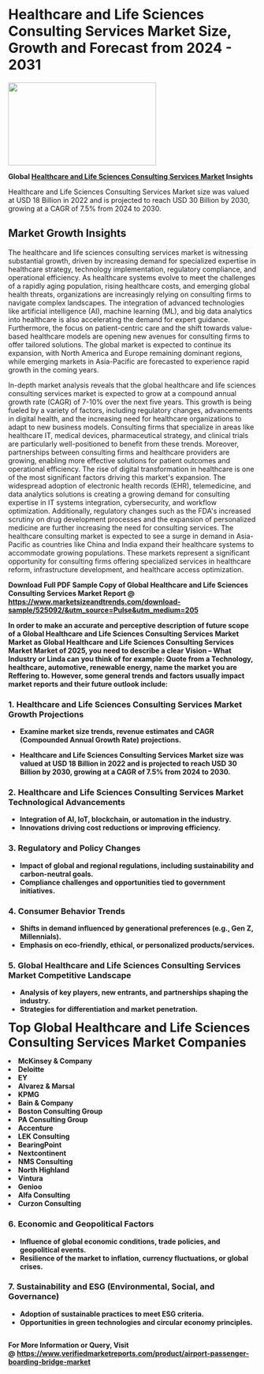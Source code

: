 <H1>Healthcare and Life Sciences Consulting Services Market Size, Growth and Forecast from 2024 - 2031</H1><img class="aligncenter size-medium wp-image-584254" src="https://thirdeyenews.in/wp-content/uploads/2024/09/Global-Market-Research-300x168.jpeg" alt="" width="300" height="168" /><p><strong>Global&nbsp;<a href="https://www.marketsizeandtrends.com/download-sample/525092/&amp;utm_source=Pulse&amp;utm_medium=205">Healthcare and Life Sciences Consulting Services Market</a> Insights</strong></p><p>Healthcare and Life Sciences Consulting Services Market size was valued at USD 18 Billion in 2022 and is projected to reach USD 30 Billion by 2030, growing at a CAGR of 7.5% from 2024 to 2030.</p><p><h2>Market Growth Insights</h2> <p>The healthcare and life sciences consulting services market is witnessing substantial growth, driven by increasing demand for specialized expertise in healthcare strategy, technology implementation, regulatory compliance, and operational efficiency. As healthcare systems evolve to meet the challenges of a rapidly aging population, rising healthcare costs, and emerging global health threats, organizations are increasingly relying on consulting firms to navigate complex landscapes. The integration of advanced technologies like artificial intelligence (AI), machine learning (ML), and big data analytics into healthcare is also accelerating the demand for expert guidance. Furthermore, the focus on patient-centric care and the shift towards value-based healthcare models are opening new avenues for consulting firms to offer tailored solutions. The global market is expected to continue its expansion, with North America and Europe remaining dominant regions, while emerging markets in Asia-Pacific are forecasted to experience rapid growth in the coming years.</p> <p><strong></strong></p> <p>In-depth market analysis reveals that the global healthcare and life sciences consulting services market is expected to grow at a compound annual growth rate (CAGR) of 7-10% over the next five years. This growth is being fueled by a variety of factors, including regulatory changes, advancements in digital health, and the increasing need for healthcare organizations to adapt to new business models. Consulting firms that specialize in areas like healthcare IT, medical devices, pharmaceutical strategy, and clinical trials are particularly well-positioned to benefit from these trends. Moreover, partnerships between consulting firms and healthcare providers are growing, enabling more effective solutions for patient outcomes and operational efficiency. The rise of digital transformation in healthcare is one of the most significant factors driving this market's expansion. The widespread adoption of electronic health records (EHR), telemedicine, and data analytics solutions is creating a growing demand for consulting expertise in IT systems integration, cybersecurity, and workflow optimization. Additionally, regulatory changes such as the FDA's increased scrutiny on drug development processes and the expansion of personalized medicine are further increasing the need for consulting services. The healthcare consulting market is expected to see a surge in demand in Asia-Pacific as countries like China and India expand their healthcare systems to accommodate growing populations. These markets represent a significant opportunity for consulting firms offering specialized services in healthcare reform, infrastructure development, and healthcare access optimization.</p> <p><strong></p><p><span class=""><strong>Download Full PDF Sample Copy of Global Healthcare and Life Sciences Consulting Services Market Report</strong> @ <a href="https://www.marketsizeandtrends.com/download-sample/525092/&amp;utm_source=Pulse&amp;utm_medium=205" target="_blank">https://www.marketsizeandtrends.com/download-sample/525092/&amp;utm_source=Pulse&amp;utm_medium=205</a></span></p><p>In order to make an accurate and perceptive description of future scope of a Global&nbsp;Healthcare and Life Sciences Consulting Services Market Market as Global&nbsp;Healthcare and Life Sciences Consulting Services Market Market of 2025, you need to describe a clear Vision &ndash; What Industry or Linda can you think of for example: Quote from a Technology, healthcare, automotive, renewable energy, name the market you are Reffering to. However, some general trends and factors usually impact market reports and their future outlook include:</p><h3>1.&nbsp;<strong>Healthcare and Life Sciences Consulting Services Market Growth Projections</strong></h3><ul><li>Examine market size trends, revenue estimates and CAGR (Compounded Annual Growth Rate) projections.</li><li><p>Healthcare and Life Sciences Consulting Services Market size was valued at USD 18 Billion in 2022 and is projected to reach USD 30 Billion by 2030, growing at a CAGR of 7.5% from 2024 to 2030.</p></li></ul><h3>2.&nbsp;<strong>Healthcare and Life Sciences Consulting Services Market Technological Advancements</strong></h3><ul><li>Integration of AI, IoT, blockchain, or automation in the industry.</li><li>Innovations driving cost reductions or improving efficiency.</li></ul><h3>3.&nbsp;<strong>Regulatory and Policy Changes</strong></h3><ul><li>Impact of global and regional regulations, including sustainability and carbon-neutral goals.</li><li>Compliance challenges and opportunities tied to government initiatives.</li></ul><h3>4.&nbsp;<strong>Consumer Behavior Trends</strong></h3><ul><li>Shifts in demand influenced by generational preferences (e.g., Gen Z, Millennials).</li><li>Emphasis on eco-friendly, ethical, or personalized products/services.</li></ul><h3>5.&nbsp;<strong>Global Healthcare and Life Sciences Consulting Services Market Competitive Landscape</strong></h3><ul><li>Analysis of key players, new entrants, and partnerships shaping the industry.</li><li>Strategies for differentiation and market penetration.</li></ul><p data-pm-slice="1 1 []"><span style="color: inherit; font-family: inherit; font-size: 25px;">Top Global Healthcare and Life Sciences Consulting Services Market Companies</span></p><div class="" data-test-id=""><p><li>McKinsey & Company</li><li> Deloitte</li><li> EY</li><li> Alvarez & Marsal</li><li> KPMG</li><li> Bain & Company</li><li> Boston Consulting Group</li><li> PA Consulting Group</li><li> Accenture</li><li> LEK Consulting</li><li> BearingPoint</li><li> Nextcontinent</li><li> NMS Consulting</li><li> North Highland</li><li> Vintura</li><li> Genioo</li><li> Alfa Consulting</li><li> Curzon Consulting</li></p></div><h3>6.&nbsp;<strong>Economic and Geopolitical Factors</strong></h3><ul><li>Influence of global economic conditions, trade policies, and geopolitical events.</li><li>Resilience of the market to inflation, currency fluctuations, or global crises.</li></ul><h3>7.&nbsp;<strong>Sustainability and ESG (Environmental, Social, and Governance)</strong></h3><ul><li>Adoption of sustainable practices to meet ESG criteria.</li><li>Opportunities in green technologies and circular economy principles.</li></ul><h2><strong style="font-size: 14px;">For More Information or Query, Visit @&nbsp;</strong><a style="background-color: #ffffff; font-size: 14px;" href="https://www.marketsizeandtrends.com/report/healthcare-and-life-sciences-consulting-services-market/" target="_blank">https://www.verifiedmarketreports.com/product/airport-passenger-boarding-bridge-market</a></h2>
